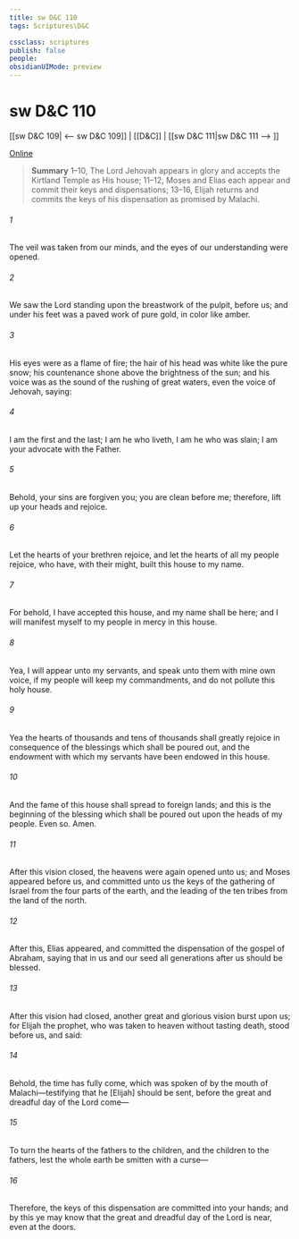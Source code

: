 ```yaml
---
title: sw D&C 110
tags: Scriptures\D&C

cssclass: scriptures
publish: false
people:
obsidianUIMode: preview
---
```


# sw D&C 110
[[sw D&C 109| <-- sw D&C 109]] | [[D&C]] | [[sw D&C 111|sw D&C 111 --> ]]

[Online](https://churchofjesuschrist.org/study/scriptures/dc-testament/dc/110?lang=eng)

> __Summary__
1–10, The Lord Jehovah appears in glory and accepts the Kirtland Temple as His house; 11–12, Moses and Elias each appear and commit their keys and dispensations; 13–16, Elijah returns and commits the keys of his dispensation as promised by Malachi.

###### 1 
The veil was taken from our minds, and the eyes of our understanding were opened.

###### 2 
We saw the Lord standing upon the breastwork of the pulpit, before us; and under his feet was a paved work of pure gold, in color like amber.

###### 3 
His eyes were as a flame of fire; the hair of his head was white like the pure snow; his countenance shone above the brightness of the sun; and his voice was as the sound of the rushing of great waters, even the voice of Jehovah, saying:

###### 4 
I am the first and the last; I am he who liveth, I am he who was slain; I am your advocate with the Father.

###### 5 
Behold, your sins are forgiven you; you are clean before me; therefore, lift up your heads and rejoice.

###### 6 
Let the hearts of your brethren rejoice, and let the hearts of all my people rejoice, who have, with their might, built this house to my name.

###### 7 
For behold, I have accepted this house, and my name shall be here; and I will manifest myself to my people in mercy in this house.

###### 8 
Yea, I will appear unto my servants, and speak unto them with mine own voice, if my people will keep my commandments, and do not pollute this holy house.

###### 9 
Yea the hearts of thousands and tens of thousands shall greatly rejoice in consequence of the blessings which shall be poured out, and the endowment with which my servants have been endowed in this house.

###### 10 
And the fame of this house shall spread to foreign lands; and this is the beginning of the blessing which shall be poured out upon the heads of my people. Even so. Amen.

###### 11 
After this vision closed, the heavens were again opened unto us; and Moses appeared before us, and committed unto us the keys of the gathering of Israel from the four parts of the earth, and the leading of the ten tribes from the land of the north.

###### 12 
After this, Elias appeared, and committed the dispensation of the gospel of Abraham, saying that in us and our seed all generations after us should be blessed.

###### 13 
After this vision had closed, another great and glorious vision burst upon us; for Elijah the prophet, who was taken to heaven without tasting death, stood before us, and said:

###### 14 
Behold, the time has fully come, which was spoken of by the mouth of Malachi—testifying that he [Elijah] should be sent, before the great and dreadful day of the Lord come—

###### 15 
To turn the hearts of the fathers to the children, and the children to the fathers, lest the whole earth be smitten with a curse—

###### 16 
Therefore, the keys of this dispensation are committed into your hands; and by this ye may know that the great and dreadful day of the Lord is near, even at the doors.

